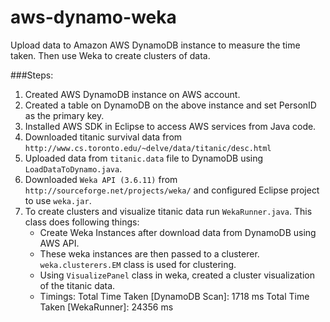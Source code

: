 # aws-dynamo-weka
Upload data to Amazon AWS DynamoDB instance to measure the time taken. Then use Weka to create clusters of data.

###Steps:
1. Created AWS DynamoDB instance on AWS account.
2. Created a table on DynamoDB on the above instance and set PersonID as the primary
key.
3. Installed AWS SDK in Eclipse to access AWS services from Java code.
4. Downloaded titanic survival data from
`http://www.cs.toronto.edu/~delve/data/titanic/desc.html`
5. Uploaded data from `titanic.data` file to DynamoDB using `LoadDataToDynamo.java`. 
6. Downloaded `Weka API (3.6.11)` from `http://sourceforge.net/projects/weka/` and configured Eclipse project to use `weka.jar`.
7. To create clusters and visualize titanic data run `WekaRunner.java`. This class does following things:
    * Create Weka Instances after download data from DynamoDB using AWS API.
    * These weka instances are then passed to a clusterer. `weka.clusterers.EM` class is used for clustering.
    * Using `VisualizePanel` class in weka, created a cluster visualization of the titanic data.
    * Timings:
        Total Time Taken [DynamoDB Scan]: 1718 ms
        Total Time Taken [WekaRunner]: 24356 ms
